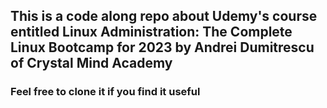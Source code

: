 ## This is a code along repo about Udemy's course entitled Linux Administration: The Complete Linux Bootcamp for 2023 by Andrei Dumitrescu of Crystal Mind Academy

### Feel free to clone it if you find it useful
<!-- #### Disclaimer: The author of this repo may update/delete it at his own discretion.Thank you. -->
